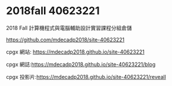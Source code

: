 # 2018fall  40623221
2018 Fall 計算機程式與電腦輔助設計實習課程分組倉儲

 https://github.com/mdecadp2018/site-40623221

cpgx 網站: https://mdecadp2018.github.io/site-40623221

cpgx 網誌:https://mdecadp2018.github.io/site-40623221/blog

cpgx 投影片:https://mdecadp2018.github.io/site-40623221/reveall

